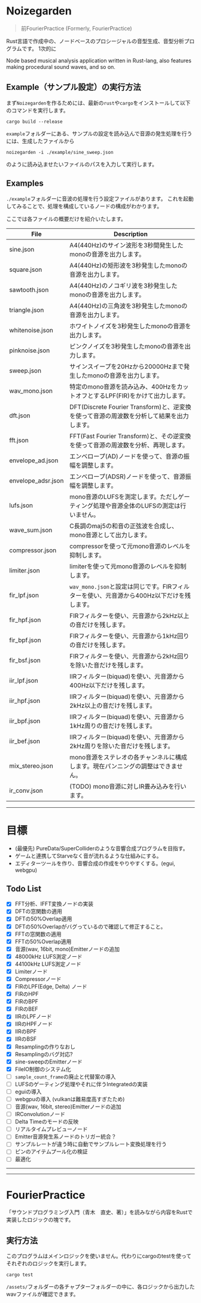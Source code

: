 # Noizegarden

> 前FourierPractice (Formerly, FourierPractice)

Rust言語で作成中の、ノードベースのプロシージャルの音型生成、音型分析プログラムです。
1次的に

Node based musical analysis application written in Rust-lang, also features making procedural sound waves, and so on.

## Example（サンプル設定）の実行方法

まず`Noizegarden`を作るためには、最新の`rust`や`cargo`をインストールして以下のコマンドを実行します。

```
cargo build --release
```

`example`フォルダーにある、サンプルの設定を読み込んで音源の発生処理を行うには、生成したファイルから

```
noizegarden -i ./example/sine_sweep.json
```

のように読み込ませたいファイルのパスを入力して実行します。

## Examples

`./example`フォルダーに音波の処理を行う設定ファイルがあります。
これを起動してみることで、処理を構成しているノードの構成がわかります。

ここでは各ファイルの概要だけを紹介いたします。

| File               | Description                                                  |
|--------------------|--------------------------------------------------------------|
| sine.json          | A4(440Hz)のサイン波形を3秒間発生したmonoの音源を出力します。                        | 
| square.json        | A4(440Hz)の矩形波を3秒発生したmonoの音源を出力します。                           |
| sawtooth.json      | A4(440Hz)のノコギリ波を3秒発生したmonoの音源を出力します。                         |
| triangle.json      | A4(440Hz)の三角波を3秒発生したmonoの音源を出力します。                           |
| whitenoise.json    | ホワイトノイズを3秒発生したmonoの音源を出力します。                                 |
| pinknoise.json     | ピンクノイズを3秒発生したmonoの音源を出力します。                                  |
| sweep.json         | サインスイープを20Hzから20000Hzまで発生したmonoの音源を出力します。                    |
| wav_mono.json      | 特定のmono音源を読み込み、400HzをカットオフとするLPF(FIR)をかけて出力します。              |
| dft.json           | DFT(Discrete Fourier Transform)と、逆変換を使って音源の周波数を分析して結果を出力します。 |
| fft.json           | FFT(Fast Fourier Transform)と、その逆変換を使って音源の周波数を分析、再現します。       |
| envelope_ad.json   | エンベロープ(AD)ノードを使って、音源の振幅を調整します。                               |
| envelope_adsr.json | エンベロープ(ADSR)ノードを使って、音源振幅を調整します。                              |
| lufs.json          | mono音源のLUFSを測定します。ただしゲーティング処理や音源全体のLUFSの測定は行いません。            |
| wave_sum.json      | C長調のmaj5の和音の正弦波を合成し、mono音源として出力します。                          |
| compressor.json    | compressorを使って元mono音源のレベルを抑制します。                             |
| limiter.json       | limiterを使って元mono音源のレベルを抑制します。                                |
| fir_lpf.json       | `wav_mono.json`と設定は同じです。FIRフィルターを使い、元音源から400Hz以下だけを残します。     |
| fir_hpf.json       | FIRフィルターを使い、元音源から2kHz以上の音だけを残します。                            |
| fir_bpf.json       | FIRフィルターを使い、元音源から1kHz回りの音だけを残します。                            |
| fir_bsf.json       | FIRフィルターを使い、元音源から2kHz回りを除いた音だけを残します。                         |
| iir_lpf.json       | IIRフィルター(biquad)を使い、元音源から400Hz以下だけを残します。                     |
| iir_hpf.json       | IIRフィルター(biquad)を使い、元音源から2kHz以上の音だけを残します。                    |
| iir_bpf.json       | IIRフィルター(biquad)を使い、元音源から1kHz周りの音だけを残します。                    |
| iir_bef.json       | IIRフィルター(biquad)を使い、元音源から2kHz周りを除いた音だけを残します。                 |
| mix_stereo.json    | mono音源をステレオの各チャンネルに構成します。現在パンニングの調整はできません。                   |
| ir_conv.json       | (TODO) mono音源に対しIR畳み込みを行います。                                 |

---

# 目標

* (最優先) PureData/SuperColliderのような音響合成プログラムを目指す。
* ゲームと連携してStarveなく音が流れるような仕組みにする。
* エディターツールを作り、音響合成の作成をやりやすくする。(egui, webgpu)

## Todo List

- [x] FFT分析、IFFT変換ノードの実装
- [x] DFTの窓関数の適用
- [x] DFTの50%Overlap適用
- [x] DFTの50%Overlapがバグっているので確認して修正すること。
- [x] FFTの窓関数の適用
- [x] FFTの50%Overlap適用
- [x] 音源(wav, 16bit, mono)Emitterノードの追加
- [x] 48000kHz LUFS測定ノード
- [x] 44100kHz LUFS測定ノード
- [x] Limiterノード
- [x] Compressorノード
- [x] FIRのLPF(Edge, Delta) ノード
- [x] FIRのHPF
- [x] FIRのBPF
- [x] FIRのBEF
- [x] IIRのLPFノード
- [x] IIRのHPFノード
- [x] IIRのBPF
- [x] IIRのBSF
- [x] Resamplingの作りなおし
- [x] Resamplingのバグ対応?
- [x] sine-sweepのEmitterノード
- [x] FileIO制御のシステム化
- [ ] `sample_count_frame`の廃止と代替案の導入
- [ ] LUFSのゲーティング処理やそれに伴うIntegratedの実装
- [ ] eguiの導入
- [ ] webgpuの導入 (vulkanは難易度高すぎたため)
- [ ] 音源(wav, 16bit, stereo)Emitterノードの追加
- [ ] IRConvolutionノード
- [ ] Delta Timeのモードの反映
- [ ] リアルタイムプレビューノード
- [ ] Emitter音源発生系ノードのトリガー統合？
- [ ] サンプルレートが違う時に自動でサンプルレート変換処理を行う
- [ ] ピンのアイテムプール化の検証
- [ ] 最適化

---
---

# FourierPractice

「サウンドプログラミング入門（青木　直史、著）」を読みながら内容をRustで実装したロジックの塊です。

## 実行方法

このプログラムはメインロジックを使いません。代わりにcargoのtestを使ってそれぞれのロジックを実行します。

```
cargo test
```

`/assets/`フォルダーの各チャプターフォルダーの中に、各ロジックから出力したwavファイルが確認できます。
